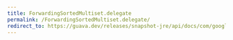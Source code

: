 ```yaml
---
title: ForwardingSortedMultiset.delegate
permalink: /ForwardingSortedMultiset.delegate/
redirect_to: https://guava.dev/releases/snapshot-jre/api/docs/com/google/common/collect/ForwardingSortedMultiset.html#delegate--
---
```

